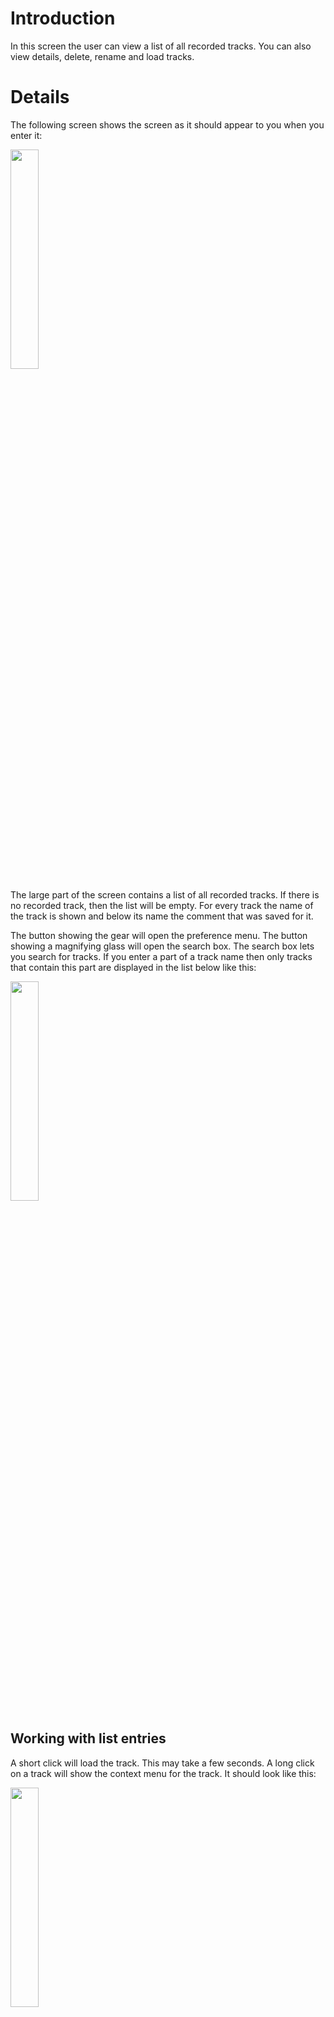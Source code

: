 Introduction
============

In this screen the user can view a list of all recorded tracks. You can
also view details, delete, rename and load tracks.

Details
=======

The following screen shows the screen as it should appear to you when
you enter it:

<img src="http://tracebook.googlecode.com/svn/wiki/img/manual_loadtrack_status.png" height="30%" width="30%"/>

The large part of the screen contains a list of all recorded tracks. If
there is no recorded track, then the list will be empty. For every track
the name of the track is shown and below its name the comment that was
saved for it.

The button showing the gear will open the preference menu. The button
showing a magnifying glass will open the search box. The search box lets
you search for tracks. If you enter a part of a track name then only
tracks that contain this part are displayed in the list below like this:

<img src="http://tracebook.googlecode.com/svn/wiki/img/load_search.png" height="30%" width="30%"/>

Working with list entries
-------------------------

A short click will load the track. This may take a few seconds. A long
click on a track will show the context menu for the track. It should
look like this:

<img src="http://tracebook.googlecode.com/svn/wiki/img/manual_loadtrack_context.png" height="30%" width="30%"/>

The choices are pretty straight forward. There is not much to explain
here. If you choose "Track details" a dialog shows information of the
selected track.
